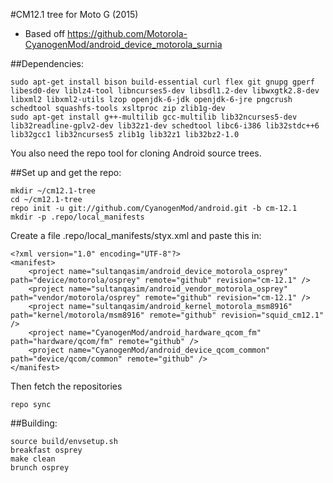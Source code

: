#CM12.1 tree for Moto G (2015)
* Based off https://github.com/Motorola-CyanogenMod/android_device_motorola_surnia

##Dependencies:
````
sudo apt-get install bison build-essential curl flex git gnupg gperf libesd0-dev liblz4-tool libncurses5-dev libsdl1.2-dev libwxgtk2.8-dev libxml2 libxml2-utils lzop openjdk-6-jdk openjdk-6-jre pngcrush schedtool squashfs-tools xsltproc zip zlib1g-dev
sudo apt-get install g++-multilib gcc-multilib lib32ncurses5-dev lib32readline-gplv2-dev lib32z1-dev schedtool libc6-i386 lib32stdc++6 lib32gcc1 lib32ncurses5 zlib1g lib32z1 lib32bz2-1.0
````
You also need the repo tool for cloning Android source trees.

##Set up and get the repo:
````
mkdir ~/cm12.1-tree
cd ~/cm12.1-tree
repo init -u git://github.com/CyanogenMod/android.git -b cm-12.1
mkdir -p .repo/local_manifests
````

Create a file .repo/local_manifests/styx.xml and paste this in:
````
<?xml version="1.0" encoding="UTF-8"?>
<manifest>
    <project name="sultanqasim/android_device_motorola_osprey" path="device/motorola/osprey" remote="github" revision="cm-12.1" />
    <project name="sultanqasim/android_vendor_motorola_osprey" path="vendor/motorola/osprey" remote="github" revision="cm-12.1" />
    <project name="sultanqasim/android_kernel_motorola_msm8916" path="kernel/motorola/msm8916" remote="github" revision="squid_cm12.1" />
    <project name="CyanogenMod/android_hardware_qcom_fm" path="hardware/qcom/fm" remote="github" />
    <project name="CyanogenMod/android_device_qcom_common" path="device/qcom/common" remote="github" />
</manifest>
````

Then fetch the repositories
````
repo sync
````

##Building:
````
source build/envsetup.sh
breakfast osprey
make clean
brunch osprey
````

